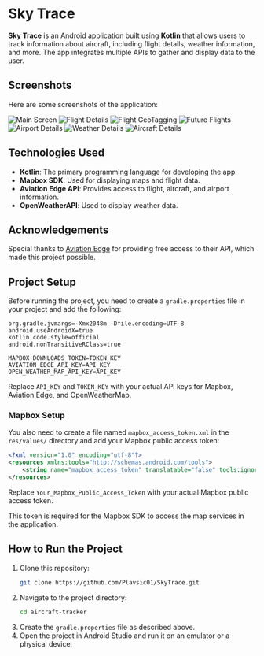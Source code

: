 # Sky Trace

**Sky Trace** is an Android application built using **Kotlin** that allows users to track information about aircraft, including flight details, weather information, and more. The app integrates multiple APIs to gather and display data to the user.

## Screenshots

Here are some screenshots of the application:

![Main Screen](screenshots/map_screen.png)
![Flight Details](screenshots/map_screen_info.png)
![Flight GeoTagging](screenshots/map_screen_geotagging.png)
![Future Flights](screenshots/future_flights_screen.png)
![Airport Details](screenshots/airport_screen.png)
![Weather Details](screenshots/weather_screen.png)
![Aircraft Details](screenshots/aircraft_screen.png)

## Technologies Used

- **Kotlin**: The primary programming language for developing the app.
- **Mapbox SDK**: Used for displaying maps and flight data.
- **Aviation Edge API**: Provides access to flight, aircraft, and airport information.
- **OpenWeatherAPI**: Used to display weather data.

## Acknowledgements

Special thanks to [Aviation Edge](https://aviation-edge.com) for providing free access to their API, which made this project possible.

## Project Setup

Before running the project, you need to create a `gradle.properties` file in your project and add the following:

```properties
org.gradle.jvmargs=-Xmx2048m -Dfile.encoding=UTF-8
android.useAndroidX=true
kotlin.code.style=official
android.nonTransitiveRClass=true

MAPBOX_DOWNLOADS_TOKEN=TOKEN_KEY
AVIATION_EDGE_API_KEY=API_KEY
OPEN_WEATHER_MAP_API_KEY=API_KEY
```

Replace `API_KEY` and `TOKEN_KEY` with your actual API keys for Mapbox, Aviation Edge, and OpenWeatherMap.

### Mapbox Setup

You also need to create a file named `mapbox_access_token.xml` in the `res/values/` directory and add your Mapbox public access token:

```xml
<?xml version="1.0" encoding="utf-8"?>
<resources xmlns:tools="http://schemas.android.com/tools">
    <string name="mapbox_access_token" translatable="false" tools:ignore="UnusedResources">Your_Mapbox_Public_Access_Token</string>
</resources>
```

Replace `Your_Mapbox_Public_Access_Token` with your actual Mapbox public access token.

This token is required for the Mapbox SDK to access the map services in the application.

## How to Run the Project

1. Clone this repository:
   ```sh
   git clone https://github.com/Plavsic01/SkyTrace.git
   ```
2. Navigate to the project directory:
   ```sh
   cd aircraft-tracker
   ```
3. Create the `gradle.properties` file as described above.
4. Open the project in Android Studio and run it on an emulator or a physical device.
